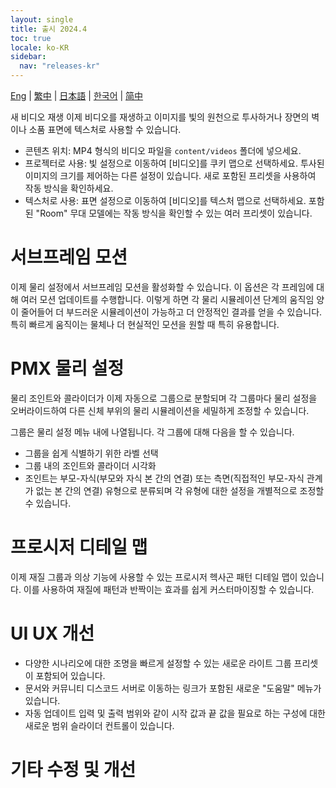 ```yaml
---
layout: single
title: 출시 2024.4
toc: true
locale: ko-KR
sidebar:
  nav: "releases-kr"
---
```

[Eng](/dancexr/releases/2024.4) | [繁中](/tw/dancexr/releases/2024.4) | [日本語](/jp/dancexr/releases/2024.4) | [한국어](/kr/dancexr/releases/2024.4) | [简中](/zh/dancexr/releases/2024.4)

새 비디오 재생
이제 비디오를 재생하고 이미지를 빛의 원천으로 투사하거나 장면의 벽이나 소품 표면에 텍스처로 사용할 수 있습니다.

* 콘텐츠 위치: MP4 형식의 비디오 파일을 `content/videos` 폴더에 넣으세요.
* 프로젝터로 사용: 빛 설정으로 이동하여 [비디오]를 쿠키 맵으로 선택하세요. 투사된 이미지의 크기를 제어하는 다른 설정이 있습니다. 새로 포함된 프리셋을 사용하여 작동 방식을 확인하세요.
* 텍스처로 사용: 표면 설정으로 이동하여 [비디오]를 텍스처 맵으로 선택하세요. 포함된 "Room" 무대 모델에는 작동 방식을 확인할 수 있는 여러 프리셋이 있습니다.


# 서브프레임 모션
이제 물리 설정에서 서브프레임 모션을 활성화할 수 있습니다. 이 옵션은 각 프레임에 대해 여러 모션 업데이트를 수행합니다. 이렇게 하면 각 물리 시뮬레이션 단계의 움직임 양이 줄어들어 더 부드러운 시뮬레이션이 가능하고 더 안정적인 결과를 얻을 수 있습니다. 특히 빠르게 움직이는 물체나 더 현실적인 모션을 원할 때 특히 유용합니다.


# PMX 물리 설정
물리 조인트와 콜라이더가 이제 자동으로 그룹으로 분할되며 각 그룹마다 물리 설정을 오버라이드하여 다른 신체 부위의 물리 시뮬레이션을 세밀하게 조정할 수 있습니다.

그룹은 물리 설정 메뉴 내에 나열됩니다. 각 그룹에 대해 다음을 할 수 있습니다.
* 그룹을 쉽게 식별하기 위한 라벨 선택
* 그룹 내의 조인트와 콜라이더 시각화
* 조인트는 부모-자식(부모와 자식 본 간의 연결) 또는 측면(직접적인 부모-자식 관계가 없는 본 간의 연결) 유형으로 분류되며 각 유형에 대한 설정을 개별적으로 조정할 수 있습니다.


# 프로시저 디테일 맵
이제 재질 그룹과 의상 기능에 사용할 수 있는 프로시저 헥사곤 패턴 디테일 맵이 있습니다. 이를 사용하여 재질에 패턴과 반짝이는 효과를 쉽게 커스터마이징할 수 있습니다.


# UI UX 개선
* 다양한 시나리오에 대한 조명을 빠르게 설정할 수 있는 새로운 라이트 그룹 프리셋이 포함되어 있습니다.
* 문서와 커뮤니티 디스코드 서버로 이동하는 링크가 포함된 새로운 "도움말" 메뉴가 있습니다.
* 자동 업데이트 입력 및 출력 범위와 같이 시작 값과 끝 값을 필요로 하는 구성에 대한 새로운 범위 슬라이더 컨트롤이 있습니다.

# 기타 수정 및 개선